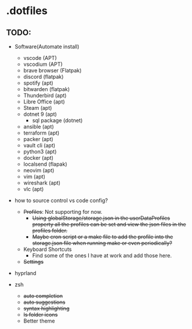 # .dotfiles

## TODO:
- Software(Automate install)
    - vscode (APT)
    - vscodium (APT)
    - brave browser (Flatpak)
    - discord (flatpak)
    - spotify (apt)
    - bitwarden (flatpak)
    - Thunderbird (apt)
    - Libre Office (apt)
    - Steam (apt)
    - dotnet 9 (apt)
        - sql package (dotnet)
    - ansible (apt)
    - terraform (apt)
    - packer (apt)
    - vault cli (apt)
    - python3 (apt)
    - docker (apt)
    - localsend (flapak)
    - neovim (apt)
    - vim (apt)
    - wireshark (apt)
    - vlc (apt)

- how to source control vs code config?
    - ~~Profiles~~: Not supporting for now.
        - ~~Using globalStorage/storage.json in the userDataProfiles property all the profiles can be set and view the json files in the profiles folder.~~
        - ~~Maybe cron script or a make file to add the profile into the storage.json file when running make or even periodically?~~
    - Keyboard Shortcuts
        - Find some of the ones I have at work and add those here.
    - ~~Settings~~
- hyprland
- zsh
    - ~~auto completion~~
    - ~~auto suggestions~~
    - ~~syntax highlighting~~
    - ~~ls folder icons~~
    - Better theme

